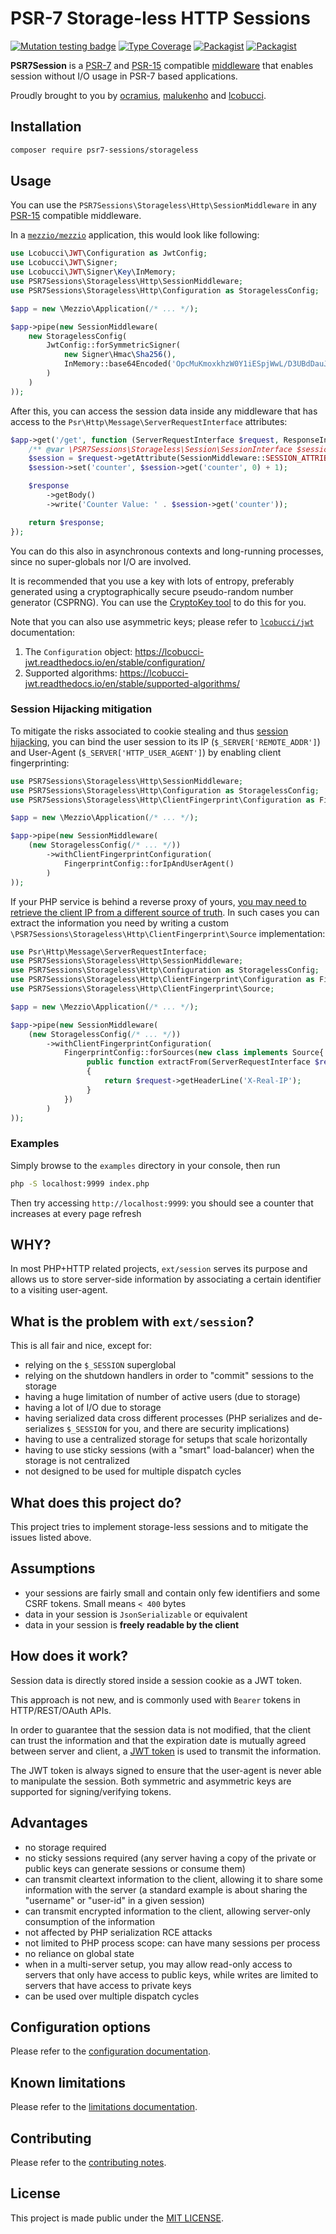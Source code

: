 # PSR-7 Storage-less HTTP Sessions

[![Mutation testing badge](https://img.shields.io/endpoint?style=flat&url=https%3A%2F%2Fbadge-api.stryker-mutator.io%2Fgithub.com%2Fpsr7-sessions%2Fstorageless%2F9.2.x)](https://dashboard.stryker-mutator.io/reports/github.com/psr7-sessions/storageless/9.2.x)
[![Type Coverage](https://shepherd.dev/github/psr7-sessions/storageless/coverage.svg)](https://shepherd.dev/github/psr7-sessions/storageless)
[![Packagist](https://img.shields.io/packagist/v/psr7-sessions/storageless.svg)](https://packagist.org/packages/psr7-sessions/storageless)
[![Packagist](https://img.shields.io/packagist/vpre/psr7-sessions/storageless.svg)](https://packagist.org/packages/psr7-sessions/storageless)

**PSR7Session** is a [PSR-7](https://www.php-fig.org/psr/psr-7/) and
[PSR-15](https://github.com/php-fig/fig-standards/blob/master/accepted/PSR-15-request-handlers.md)
compatible [middleware](https://mwop.net/blog/2015-01-08-on-http-middleware-and-psr-7.html) that enables
session without I/O usage in PSR-7 based applications.

Proudly brought to you by [ocramius](https://github.com/Ocramius), [malukenho](https://github.com/malukenho) and [lcobucci](https://github.com/lcobucci).

## Installation

```sh
composer require psr7-sessions/storageless
```

## Usage

You can use the `PSR7Sessions\Storageless\Http\SessionMiddleware` in any
[PSR-15](https://github.com/php-fig/fig-standards/blob/master/accepted/PSR-15-request-handlers.md)
compatible middleware.

In a [`mezzio/mezzio`](https://github.com/mezzio/mezzio)
application, this would look like following:

```php
use Lcobucci\JWT\Configuration as JwtConfig;
use Lcobucci\JWT\Signer;
use Lcobucci\JWT\Signer\Key\InMemory;
use PSR7Sessions\Storageless\Http\SessionMiddleware;
use PSR7Sessions\Storageless\Http\Configuration as StoragelessConfig;

$app = new \Mezzio\Application(/* ... */);

$app->pipe(new SessionMiddleware(
    new StoragelessConfig(
        JwtConfig::forSymmetricSigner(
            new Signer\Hmac\Sha256(),
            InMemory::base64Encoded('OpcMuKmoxkhzW0Y1iESpjWwL/D3UBdDauJOe742BJ5Q='), // replace this with a key of your own (see below)
        )
    )
));
```

After this, you can access the session data inside any middleware that
has access to the `Psr\Http\Message\ServerRequestInterface` attributes:

```php
$app->get('/get', function (ServerRequestInterface $request, ResponseInterface $response) : ResponseInterface {
    /** @var \PSR7Sessions\Storageless\Session\SessionInterface $session */
    $session = $request->getAttribute(SessionMiddleware::SESSION_ATTRIBUTE);
    $session->set('counter', $session->get('counter', 0) + 1);

    $response
        ->getBody()
        ->write('Counter Value: ' . $session->get('counter'));

    return $response;
});
```

You can do this also in asynchronous contexts and long-running processes,
since no super-globals nor I/O are involved.

It is recommended that you use a key with lots of entropy, preferably
generated using a cryptographically secure pseudo-random number generator
(CSPRNG). You can use the [CryptoKey tool](https://github.com/AndrewCarterUK/CryptoKey)
to do this for you.

Note that you can also use asymmetric keys; please refer to
[`lcobucci/jwt`](https://packagist.org/packages/lcobucci/jwt) documentation:

1. The `Configuration` object: https://lcobucci-jwt.readthedocs.io/en/stable/configuration/
2. Supported algorithms: https://lcobucci-jwt.readthedocs.io/en/stable/supported-algorithms/

### Session Hijacking mitigation

To mitigate the risks associated to cookie stealing and thus
[session hijacking](https://cheatsheetseries.owasp.org/cheatsheets/Session_Management_Cheat_Sheet.html#binding-the-session-id-to-other-user-properties),
you can bind the user session to its IP (`$_SERVER['REMOTE_ADDR']`) and
User-Agent (`$_SERVER['HTTP_USER_AGENT']`) by enabling client fingerprinting:

```php
use PSR7Sessions\Storageless\Http\SessionMiddleware;
use PSR7Sessions\Storageless\Http\Configuration as StoragelessConfig;
use PSR7Sessions\Storageless\Http\ClientFingerprint\Configuration as FingerprintConfig;

$app = new \Mezzio\Application(/* ... */);

$app->pipe(new SessionMiddleware(
    (new StoragelessConfig(/* ... */))
        ->withClientFingerprintConfiguration(
            FingerprintConfig::forIpAndUserAgent()
        )
));
```

If your PHP service is behind a reverse proxy of yours, [you may need to retrieve the client IP from a different source of truth](https://adam-p.ca/blog/2022/03/x-forwarded-for/).
In such cases you can extract the information you need by writing a custom
`\PSR7Sessions\Storageless\Http\ClientFingerprint\Source` implementation:

```php
use Psr\Http\Message\ServerRequestInterface;
use PSR7Sessions\Storageless\Http\SessionMiddleware;
use PSR7Sessions\Storageless\Http\Configuration as StoragelessConfig;
use PSR7Sessions\Storageless\Http\ClientFingerprint\Configuration as FingerprintConfig;
use PSR7Sessions\Storageless\Http\ClientFingerprint\Source;

$app = new \Mezzio\Application(/* ... */);

$app->pipe(new SessionMiddleware(
    (new StoragelessConfig(/* ... */))
        ->withClientFingerprintConfiguration(
            FingerprintConfig::forSources(new class implements Source{
                 public function extractFrom(ServerRequestInterface $request): string
                 {
                     return $request->getHeaderLine('X-Real-IP');
                 }
            })
        )
));
```

### Examples

Simply browse to the `examples` directory in your console, then run

```sh
php -S localhost:9999 index.php
```

Then try accessing `http://localhost:9999`: you should see a counter
that increases at every page refresh

## WHY?

In most PHP+HTTP related projects, `ext/session` serves its purpose and
allows us to store server-side information by associating a certain
identifier to a visiting user-agent.

## What is the problem with `ext/session`?

This is all fair and nice, except for:

* relying on the `$_SESSION` superglobal
* relying on the shutdown handlers in order to "commit" sessions to the
  storage
* having a huge limitation of number of active users (due to storage)
* having a lot of I/O due to storage
* having serialized data cross different processes (PHP serializes and
  de-serializes `$_SESSION` for you, and there are security implications)
* having to use a centralized storage for setups that scale horizontally
* having to use sticky sessions (with a "smart" load-balancer) when the
  storage is not centralized
* not designed to be used for multiple dispatch cycles

## What does this project do?

This project tries to implement storage-less sessions and to mitigate the
issues listed above.

## Assumptions

* your sessions are fairly small and contain only few identifiers and
  some CSRF tokens. Small means `< 400` bytes
* data in your session is `JsonSerializable` or equivalent
* data in your session is **freely readable by the client**

## How does it work?

Session data is directly stored inside a session cookie as a JWT token.

This approach is not new, and is commonly used with `Bearer` tokens in
HTTP/REST/OAuth APIs.

In order to guarantee that the session data is not modified, that the
client can trust the information and that the expiration date is
mutually agreed between server and client, a [JWT token](https://tools.ietf.org/html/rfc7519)
is used to transmit the information.

The JWT token is always signed to ensure that the user-agent is never
able to manipulate the session.
Both symmetric and asymmetric keys are supported for signing/verifying
tokens.

## Advantages

* no storage required
* no sticky sessions required (any server having a copy of the private or
  public keys can generate sessions or consume them)
* can transmit cleartext information to the client, allowing it to share
  some information with the server (a standard example is about sharing the
  "username" or "user-id" in a given session)
* can transmit encrypted information to the client, allowing server-only
  consumption of the information
* not affected by PHP serialization RCE attacks
* not limited to PHP process scope: can have many sessions per process
* no reliance on global state
* when in a multi-server setup, you may allow read-only access to servers
  that only have access to public keys, while writes are limited to
  servers that have access to private keys
* can be used over multiple dispatch cycles

## Configuration options

Please refer to the [configuration documentation](docs/configuration.md).

## Known limitations

Please refer to the [limitations documentation](docs/limitations.md).

## Contributing

Please refer to the [contributing notes](CONTRIBUTING.md).

## License

This project is made public under the [MIT LICENSE](LICENSE).
